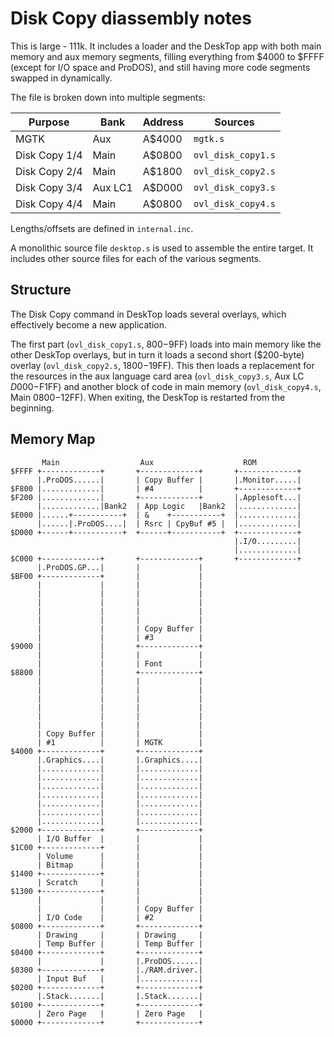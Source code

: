 
# Disk Copy diassembly notes

This is large - 111k. It includes a loader and the DeskTop app with
both main memory and aux memory segments, filling everything from
$4000 to $FFFF (except for I/O space and ProDOS), and still having
more code segments swapped in dynamically.

The file is broken down into multiple segments:

| Purpose       | Bank    | Address | Sources                        |
|---------------|---------|---------|--------------------------------|
| MGTK          | Aux     | A$4000  | `mgtk.s`                       |
| Disk Copy 1/4 | Main    | A$0800  | `ovl_disk_copy1.s`             |
| Disk Copy 2/4 | Main    | A$1800  | `ovl_disk_copy2.s`             |
| Disk Copy 3/4 | Aux LC1 | A$D000  | `ovl_disk_copy3.s`             |
| Disk Copy 4/4 | Main    | A$0800  | `ovl_disk_copy4.s`             |

Lengths/offsets are defined in `internal.inc`.

A monolithic source file `desktop.s` is used to assemble the entire
target. It includes other source files for each of the various
segments.

## Structure

The Disk Copy command in DeskTop loads several overlays, which
effectively become a new application.

The first part (`ovl_disk_copy1.s`, $800-$9FF) loads into main memory
like the other DeskTop overlays, but in turn it loads a second short
($200-byte) overlay (`ovl_disk_copy2.s`, $1800-$19FF). This then loads
a replacement for the resources in the aux language card area
(`ovl_disk_copy3.s`, Aux LC $D000-$F1FF) and another block of code in
main memory (`ovl_disk_copy4.s`, Main $0800-$12FF). When exiting, the
DeskTop is restarted from the beginning.


## Memory Map

```
       Main                  Aux                    ROM
$FFFF +-------------+       +-------------+       +-------------+
      |.ProDOS......|       | Copy Buffer |       |.Monitor.....|
$F800 |.............|       | #4          |       +-------------+
$F200 |.............|       +-------------+       |.Applesoft...|
      |.............|Bank2  | App Logic   |Bank2  |.............|
$E000 |......+-----------+  | &    +-----------+  |.............|
      |......|.ProDOS....|  | Rsrc | CpyBuf #5 |  |.............|
$D000 +------+-----------+  +------+-----------+  +-------------+
                                                  |.I/O.........|
                                                  |.............|
$C000 +-------------+       +-------------+       +-------------+
      |.ProDOS.GP...|       |             |
$BF00 +-------------+       |             |
      |             |       |             |
      |             |       |             |
      |             |       |             |
      |             |       |             |
      |             |       |             |
      |             |       | Copy Buffer |
      |             |       | #3          |
$9000 |             |       +-------------+
      |             |       |             |
      |             |       | Font        |
$8800 |             |       +-------------+
      |             |       |             |
      |             |       |             |
      |             |       |             |
      |             |       |             |
      |             |       |             |
      |             |       |             |
      | Copy Buffer |       |             |
      | #1          |       | MGTK        |
$4000 +-------------+       +-------------+
      |.Graphics....|       |.Graphics....|
      |.............|       |.............|
      |.............|       |.............|
      |.............|       |.............|
      |.............|       |.............|
      |.............|       |.............|
      |.............|       |.............|
      |.............|       |.............|
$2000 +-------------+       +-------------+
      | I/O Buffer  |       |             |
$1C00 +-------------+       |             |
      | Volume      |       |             |
      | Bitmap      |       |             |
$1400 +-------------+       |             |
      | Scratch     |       |             |
$1300 +-------------+       |             |
      |             |       |             |
      |             |       | Copy Buffer |
      | I/O Code    |       | #2          |
$0800 +-------------+       +-------------+
      | Drawing     |       | Drawing     |
      | Temp Buffer |       | Temp Buffer |
$0400 +-------------+       +-------------+
      |             |       |.ProDOS......|
$0300 +-------------+       |./RAM.driver.|
      | Input Buf   |       |.............|
$0200 +-------------+       +-------------+
      |.Stack.......|       |.Stack.......|
$0100 +-------------+       +-------------+
      | Zero Page   |       | Zero Page   |
$0000 +-------------+       +-------------+
```

